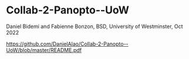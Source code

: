 # Collab-2-Panopto--UoW 
Daniel Bidemi and Fabienne Bonzon, BSD, University of Westminster, Oct 2022

https://github.com/DanielAlao/Collab-2-Panopto--UoW/blob/master/README.pdf
